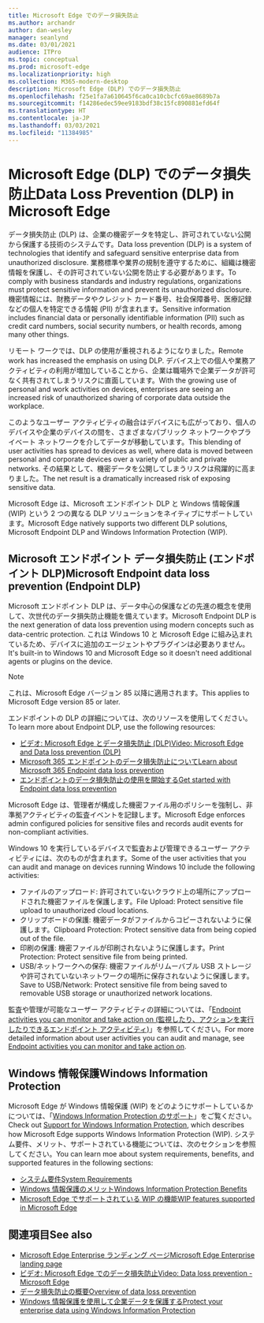 ```yaml
---
title: Microsoft Edge でのデータ損失防止
ms.author: archandr
author: dan-wesley
manager: seanlynd
ms.date: 03/01/2021
audience: ITPro
ms.topic: conceptual
ms.prod: microsoft-edge
ms.localizationpriority: high
ms.collection: M365-modern-desktop
description: Microsoft Edge (DLP) でのデータ損失防止
ms.openlocfilehash: f25e1fa7a610645f6ca0ca10cbcfc69ae8689b7a
ms.sourcegitcommit: f14286edec59ee9183bdf38c15fc890881efd64f
ms.translationtype: HT
ms.contentlocale: ja-JP
ms.lasthandoff: 03/03/2021
ms.locfileid: "11384985"
---
```

# <a name="data-loss-prevention-dlp-in-microsoft-edge"></a><span data-ttu-id="d1f75-103">Microsoft Edge (DLP) でのデータ損失防止</span><span class="sxs-lookup"><span data-stu-id="d1f75-103">Data Loss Prevention (DLP) in Microsoft Edge</span></span>

<span data-ttu-id="d1f75-104">データ損失防止 (DLP) は、企業の機密データを特定し、許可されていない公開から保護する技術のシステムです。</span><span class="sxs-lookup"><span data-stu-id="d1f75-104">Data loss prevention (DLP) is a system of technologies that identify and safeguard sensitive enterprise data from unauthorized disclosure.</span></span> <span data-ttu-id="d1f75-105">業務標準や業界の規制を遵守するために、組織は機密情報を保護し、その許可されていない公開を防止する必要があります。</span><span class="sxs-lookup"><span data-stu-id="d1f75-105">To comply with business standards and industry regulations, organizations must protect sensitive information and prevent its unauthorized disclosure.</span></span> <span data-ttu-id="d1f75-106">機密情報には、財務データやクレジット カード番号、社会保障番号、医療記録などの個人を特定できる情報 (PII) が含まれます。</span><span class="sxs-lookup"><span data-stu-id="d1f75-106">Sensitive information includes financial data or personally identifiable information (PII) such as credit card numbers, social security numbers, or health records, among many other things.</span></span>

<span data-ttu-id="d1f75-107">リモート ワークでは、DLP の使用が重視されるようになりました。</span><span class="sxs-lookup"><span data-stu-id="d1f75-107">Remote work has increased the emphasis on using DLP.</span></span> <span data-ttu-id="d1f75-108">デバイス上での個人や業務アクティビティの利用が増加していることから、企業は職場外で企業データが許可なく共有されてしまうリスクに直面しています。</span><span class="sxs-lookup"><span data-stu-id="d1f75-108">With the growing use of personal and work activities on devices, enterprises are seeing an increased risk of unauthorized sharing of corporate data outside the workplace.</span></span>

<span data-ttu-id="d1f75-109">このようなユーザー アクティビティの融合はデバイスにも広がっており、個人のデバイスや企業のデバイスの間を、さまざまなパブリック ネットワークやプライベート ネットワークを介してデータが移動しています。</span><span class="sxs-lookup"><span data-stu-id="d1f75-109">This blending of user activities has spread to devices as well, where data is moved between personal and corporate devices over a variety of public and private networks.</span></span> <span data-ttu-id="d1f75-110">その結果として、機密データを公開してしまうリスクは飛躍的に高まりました。</span><span class="sxs-lookup"><span data-stu-id="d1f75-110">The net result is a dramatically increased risk of exposing sensitive data.</span></span>

<span data-ttu-id="d1f75-111">Microsoft Edge は、Microsoft エンドポイント DLP と Windows 情報保護 (WIP) という 2 つの異なる DLP ソリューションをネイティブにサポートしています。</span><span class="sxs-lookup"><span data-stu-id="d1f75-111">Microsoft Edge natively supports two different DLP solutions, Microsoft Endpoint DLP and Windows Information Protection (WIP).</span></span>

## <a name="microsoft-endpoint-data-loss-prevention-endpoint-dlp"></a><span data-ttu-id="d1f75-112">Microsoft エンドポイント データ損失防止 (エンドポイント DLP)</span><span class="sxs-lookup"><span data-stu-id="d1f75-112">Microsoft Endpoint data loss prevention (Endpoint DLP)</span></span>

<span data-ttu-id="d1f75-113">Microsoft エンドポイント DLP は、データ中心の保護などの先進の概念を使用して、次世代のデータ損失防止機能を備えています。</span><span class="sxs-lookup"><span data-stu-id="d1f75-113">Microsoft Endpoint DLP is the next generation of data loss prevention using modern concepts such as data-centric protection.</span></span> <span data-ttu-id="d1f75-114">これは Windows 10 と Microsoft Edge に組み込まれているため、デバイスに追加のエージェントやプラグインは必要ありません。</span><span class="sxs-lookup"><span data-stu-id="d1f75-114">It's built-in to Windows 10 and Microsoft Edge so it doesn't need additional agents or plugins on the device.</span></span>

> [!NOTE]
> <span data-ttu-id="d1f75-115">これは、Microsoft Edge バージョン 85 以降に適用されます。</span><span class="sxs-lookup"><span data-stu-id="d1f75-115">This applies to Microsoft Edge version 85 or later.</span></span>

<span data-ttu-id="d1f75-116">エンドポイントの DLP の詳細については、次のリソースを使用してください。</span><span class="sxs-lookup"><span data-stu-id="d1f75-116">To learn more about Endpoint DLP, use the following resources:</span></span>

- [<span data-ttu-id="d1f75-117">ビデオ: Microsoft Edge とデータ損失防止 (DLP)</span><span class="sxs-lookup"><span data-stu-id="d1f75-117">Video: Microsoft Edge and Data loss prevention (DLP)</span></span>](microsoft-edge-video-security-dlp.md)
- [<span data-ttu-id="d1f75-118">Microsoft 365 エンドポイントのデータ損失防止について</span><span class="sxs-lookup"><span data-stu-id="d1f75-118">Learn about Microsoft 365 Endpoint data loss prevention</span></span>](https://docs.microsoft.com/microsoft-365/compliance/endpoint-dlp-learn-about?view=o365-worldwide&preserve-view=true)
- [<span data-ttu-id="d1f75-119">エンドポイントのデータ損失防止の使用を開始する</span><span class="sxs-lookup"><span data-stu-id="d1f75-119">Get started with Endpoint data loss prevention</span></span>](https://docs.microsoft.com/microsoft-365/compliance/endpoint-dlp-getting-started?view=o365-worldwide&preserve-view=true)

<span data-ttu-id="d1f75-120">Microsoft Edge は、管理者が構成した機密ファイル用のポリシーを強制し、非準拠アクティビティの監査イベントを記録します。</span><span class="sxs-lookup"><span data-stu-id="d1f75-120">Microsoft Edge enforces admin configured policies for sensitive files and records audit events for non-compliant activities.</span></span>

<span data-ttu-id="d1f75-121">Windows 10 を実行しているデバイスで監査および管理できるユーザー アクティビティには、次のものが含まれます。</span><span class="sxs-lookup"><span data-stu-id="d1f75-121">Some of the user activities that you can audit and manage on devices running Windows 10 include the following activities:</span></span>

- <span data-ttu-id="d1f75-122">ファイルのアップロード: 許可されていないクラウド上の場所にアップロードされた機密ファイルを保護します。</span><span class="sxs-lookup"><span data-stu-id="d1f75-122">File Upload: Protect sensitive file upload to unauthorized cloud locations.</span></span> <!-- The next 3 screenshots show a sequence where a user tries to drop a sensitive data file on to their local storage.-->
- <span data-ttu-id="d1f75-123">クリップボードの保護: 機密データがファイルからコピーされないように保護します。</span><span class="sxs-lookup"><span data-stu-id="d1f75-123">Clipboard Protection: Protect sensitive data from being copied out of the file.</span></span>
- <span data-ttu-id="d1f75-124">印刷の保護: 機密ファイルが印刷されないように保護します。</span><span class="sxs-lookup"><span data-stu-id="d1f75-124">Print Protection: Protect sensitive file from being printed.</span></span>
- <span data-ttu-id="d1f75-125">USB/ネットワークへの保存: 機密ファイルがリムーバブル USB ストレージや許可されていないネットワークの場所に保存されないように保護します。</span><span class="sxs-lookup"><span data-stu-id="d1f75-125">Save to USB/Network: Protect sensitive file from being saved to removable USB storage or unauthorized network locations.</span></span>

<span data-ttu-id="d1f75-126">監査や管理が可能なユーザー アクティビティの詳細については、「[Endpoint activities you can monitor and take action on (監視したり、アクションを実行したりできるエンドポイント アクティビティ)](https://docs.microsoft.com/microsoft-365/compliance/endpoint-dlp-learn-about?view=o365-worldwide#endpoint-activities-you-can-monitor-and-take-action-on&preserve-view=true)」を参照してください。</span><span class="sxs-lookup"><span data-stu-id="d1f75-126">For more detailed information about user activities you can audit and manage, see [Endpoint activities you can monitor and take action on](https://docs.microsoft.com/microsoft-365/compliance/endpoint-dlp-learn-about?view=o365-worldwide#endpoint-activities-you-can-monitor-and-take-action-on&preserve-view=true).</span></span>

## <a name="windows-information-protection"></a><span data-ttu-id="d1f75-127">Windows 情報保護</span><span class="sxs-lookup"><span data-stu-id="d1f75-127">Windows Information Protection</span></span>

<span data-ttu-id="d1f75-128">Microsoft Edge が Windows 情報保護 (WIP) をどのようにサポートしているかについては、「[Windows Information Protection のサポート](https://docs.microsoft.com/deployedge/microsoft-edge-security-windows-information-protection)」をご覧ください。</span><span class="sxs-lookup"><span data-stu-id="d1f75-128">Check out [Support for Windows Information Protection](https://docs.microsoft.com/deployedge/microsoft-edge-security-windows-information-protection), which describes how Microsoft Edge supports Windows Information Protection (WIP).</span></span> <span data-ttu-id="d1f75-129">システム要件、メリット、サポートされている機能については、次のセクションを参照してください。</span><span class="sxs-lookup"><span data-stu-id="d1f75-129">You can learn moe about system requirements, benefits, and supported features in the following sections:</span></span>

- [<span data-ttu-id="d1f75-130">システム要件</span><span class="sxs-lookup"><span data-stu-id="d1f75-130">System Requirements</span></span>](https://docs.microsoft.com/deployedge/microsoft-edge-security-windows-information-protection#system-requirements)
- [<span data-ttu-id="d1f75-131">Windows 情報保護のメリット</span><span class="sxs-lookup"><span data-stu-id="d1f75-131">Windows Information Protection Benefits</span></span>](https://docs.microsoft.com/deployedge/microsoft-edge-security-windows-information-protection#windows-information-protection-benefits)
- [<span data-ttu-id="d1f75-132">Microsoft Edge でサポートされている WIP の機能</span><span class="sxs-lookup"><span data-stu-id="d1f75-132">WIP features supported in Microsoft Edge</span></span>](https://docs.microsoft.com/DeployEdge/microsoft-edge-security-windows-information-protection#wip-features-supported-in-microsoft-edge)

## <a name="see-also"></a><span data-ttu-id="d1f75-133">関連項目</span><span class="sxs-lookup"><span data-stu-id="d1f75-133">See also</span></span>

- [<span data-ttu-id="d1f75-134">Microsoft Edge Enterprise ランディング ページ</span><span class="sxs-lookup"><span data-stu-id="d1f75-134">Microsoft Edge Enterprise landing page</span></span>](https://aka.ms/EdgeEnterprise)
- [<span data-ttu-id="d1f75-135">ビデオ: Microsoft Edge でのデータ損失防止</span><span class="sxs-lookup"><span data-stu-id="d1f75-135">Video: Data loss prevention - Microsoft Edge</span></span>](https://www.youtube.com/watch?v=dLD04U9eTqg)
- [<span data-ttu-id="d1f75-136">データ損失防止の概要</span><span class="sxs-lookup"><span data-stu-id="d1f75-136">Overview of data loss prevention</span></span>](https://docs.microsoft.com/microsoft-365/compliance/data-loss-prevention-policies?view=o365-worldwide&preserve-view=true)
- [<span data-ttu-id="d1f75-137">Windows 情報保護を使用して企業データを保護する</span><span class="sxs-lookup"><span data-stu-id="d1f75-137">Protect your enterprise data using Windows Information Protection</span></span>](https://docs.microsoft.com/windows/security/information-protection/windows-information-protection/protect-enterprise-data-using-wip)

